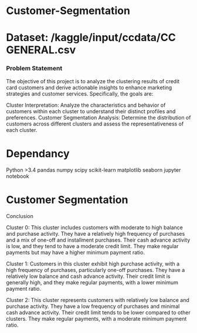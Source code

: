 # Customer-Segmentation

# Dataset: /kaggle/input/ccdata/CC GENERAL.csv

### Problem Statement ###

The objective of this project is to analyze the clustering results of credit card customers and derive actionable insights to enhance marketing strategies and customer services. Specifically, the goals are:

Cluster Interpretation: Analyze the characteristics and behavior of customers within each cluster to understand their distinct profiles and preferences. Customer Segmentation Analysis: Determine the distribution of customers across different clusters and assess the representativeness of each cluster.

# Dependancy

Python >3.4
pandas
numpy
scipy
scikit-learn
matplotlib
seaborn
jupyter notebook

# Customer Segmentation

Conclusion

Cluster 0: This cluster includes customers with moderate to high balance and purchase activity. They have a relatively high frequency of purchases and a mix of one-off and installment purchases. Their cash advance activity is low, and they tend to have a moderate credit limit. They make regular payments but may have a higher minimum payment ratio.

Cluster 1: Customers in this cluster exhibit high purchase activity, with a high frequency of purchases, particularly one-off purchases. They have a relatively low balance and cash advance activity. Their credit limit is generally high, and they make regular payments, with a lower minimum payment ratio.

Cluster 2: This cluster represents customers with relatively low balance and purchase activity. They have a low frequency of purchases and minimal cash advance activity. Their credit limit tends to be lower compared to other clusters. They make regular payments, with a moderate minimum payment ratio.









